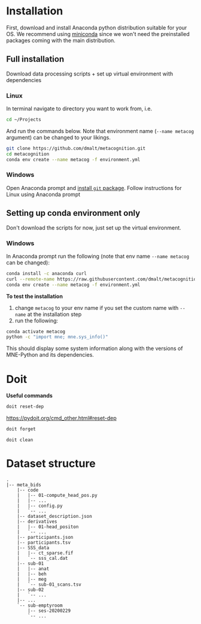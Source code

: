 Installation
============

First, download and install Anaconda python distribution suitable for your OS.
We recommend using [miniconda](https://docs.conda.io/en/latest/miniconda.html) since
we won't need the preinstalled packages coming with the main distribution.


Full installation
-----------------
Download data processing scripts + set up virtual environment with dependencies

### Linux
In terminal navigate to directory you want to work from, i.e.
```bash
cd ~/Projects
```
And run the commands below.
Note that environment name (`--name metacog` argument) can be changed to your likings.
```bash
git clone https://github.com/dmalt/metacognition.git
cd metacognition
conda env create --name metacog -f environment.yml
```


### Windows
Open Anaconda prompt and [install `git` package](https://anaconda.org/anaconda/git).
Follow instructions for Linux using Anaconda prompt

Setting up conda environment only
---------------------------------
Don't download the scripts for now, just set up the virtual environment.

### Windows
In Anaconda prompt run the following (note that env name `--name metacog` can be changed):
```bash
conda install -c anaconda curl
curl --remote-name https://raw.githubusercontent.com/dmalt/metacognition/master/environment.yml
conda env create --name metacog -f environment.yml
```

**To test the installation**
1. change `metacog` to your env name if you set the custom name with `--name` at the installation step
2. run the following:
```bash
conda activate metacog
python -c "import mne; mne.sys_info()"
```
This should display some system information along with the versions of MNE-Python and its dependencies.


Doit
====

**Useful commands**

```bash
doit reset-dep
```
https://pydoit.org/cmd_other.html#reset-dep


```bash
doit forget
```


```
doit clean
```


Dataset structure
=================
```
.
|-- meta_bids
    |-- code
    |   |-- 01-compute_head_pos.py
    |   |-- ...
    |   |-- config.py
    |   `-- ...
    |-- dataset_description.json
    |-- derivatives
    |   |-- 01-head_positon
    |   `-- ...
    |-- participants.json
    |-- participants.tsv
    |-- SSS_data
    |   |-- ct_sparse.fif
    |   `-- sss_cal.dat
    |-- sub-01
    |   |-- anat
    |   |-- beh
    |   |-- meg
    |   `-- sub-01_scans.tsv
    |-- sub-02
    |   `-- ...
    |-- ...
    `-- sub-emptyroom
        |-- ses-20200229
        `-- ...
```
